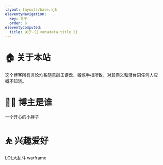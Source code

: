 ```yaml
---
layout: layouts/base.njk
eleventyNavigation:
  key: 关于
  order: 6
eleventyComputed:
  title: 关于-{{ metadata.title }}
---
```


# 🏠 关于本站 #
这个博客所有言论均系随意敲击键盘、锻炼手指所致，对其涵义和潜台词任何人应概不知晓。
# 👨‍💻 博主是谁 #
一个开心的小胖子
# ⛹ 兴趣爱好 #
LOL大乱斗 warframe
